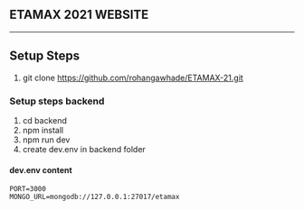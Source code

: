 ## ETAMAX 2021 WEBSITE
---
## Setup Steps
1. git clone https://github.com/rohangawhade/ETAMAX-21.git
### Setup steps backend
1. cd backend
2. npm install
3. npm run dev
4. create dev.env in backend folder   
#### dev.env content
```
PORT=3000
MONGO_URL=mongodb://127.0.0.1:27017/etamax
```
